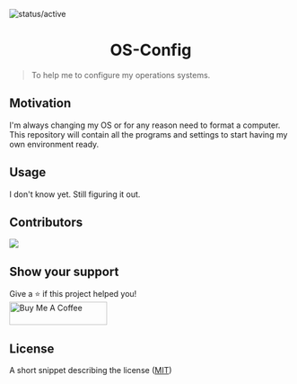![status/active](https://img.shields.io/badge/STATUS-ACTIVE-%23059669?style=flat-square)


<h1 align="center">OS-Config</h1>

> To help me to configure my operations systems.

## Motivation

I'm always changing my OS or for any reason need to format a computer. This repository will contain all the programs and settings to start having my own environment ready.

## Usage

I don't know yet. Still figuring it out.


## Contributors

[![](https://github.com/rerf19.png?size=50)](https://github.com/rerf19)


## Show your support

Give a ⭐️ if this project helped you! <br>
<a href="https://www.buymeacoffee.com/rerf19" target="_blank"><img src="https://cdn.buymeacoffee.com/buttons/default-orange.png" alt="Buy Me A Coffee" height="41" width="174"></a>

## License

A short snippet describing the license ([MIT](http://opensource.org/licenses/mit-license.php))
